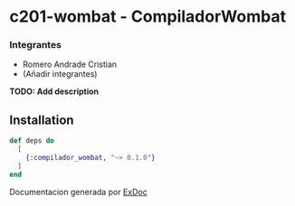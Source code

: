 # c201-wombat - CompiladorWombat

### Integrantes

- Romero Andrade Cristian
- (Añadir integrantes)

**TODO: Add description**

## Installation


```elixir
def deps do
  [
    {:compilador_wombat, "~> 0.1.0"}
  ]
end
```

Documentacion generada por [ExDoc](https://github.com/elixir-lang/ex_doc)


